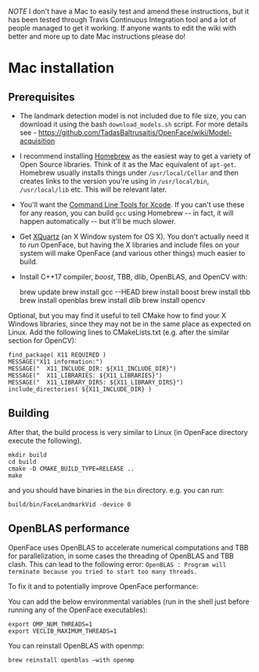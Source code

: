 *NOTE* I don't have a Mac to easily test and amend these instructions, but it has been tested through Travis Continuous Integration tool and a lot of people managed to get it working. If anyone wants to edit the wiki with better and more up to date Mac instructions please do!

# Mac installation

## Prerequisites

* The landmark detection model is not included due to file size, you can download it using the bash `download_models.sh` script. For more details see - https://github.com/TadasBaltrusaitis/OpenFace/wiki/Model-acquisition

* I recommend installing [Homebrew](http://brew.sh) as the easiest way to get a variety of Open Source libraries.  Think of it as the Mac equivalent of `apt-get`.  Homebrew usually installs things under `/usr/local/Cellar` and then creates links to the version you're using in `/usr/local/bin`, `/usr/local/lib` etc.  This will be relevant later.

* You'll want the [Command Line Tools for Xcode](https://developer.apple.com/downloads/). If you can't use these for any reason, you can build `gcc` using Homebrew -- in fact, it will happen automatically -- but it'll be much slower.

* Get [XQuartz](https://www.xquartz.org) (an X Window system for OS X).  You don't actually need it to *run* OpenFace, but having the X libraries and include files on your system will make OpenFace (and various other things) much easier to build.

* Install C++17 compiler, *boost*, TBB, dlib, OpenBLAS, and OpenCV with:

    brew update
    brew install gcc --HEAD
    brew install boost
    brew install tbb
    brew install openblas
    brew install dlib
    brew install opencv

Optional, but you may find it useful to tell CMake how to find your X Windows libraries, since they may not be in the same place as expected on Linux.  Add the following lines to CMakeLists.txt (e.g. after the similar section for OpenCV):

    find_package( X11 REQUIRED )
    MESSAGE("X11 information:")
    MESSAGE("  X11_INCLUDE_DIR: ${X11_INCLUDE_DIR}")
    MESSAGE("  X11_LIBRARIES: ${X11_LIBRARIES}")
    MESSAGE("  X11_LIBRARY_DIRS: ${X11_LIBRARY_DIRS}")
    include_directories( ${X11_INCLUDE_DIR} )

## Building

After that, the build process is very similar to Linux (in OpenFace directory execute the following).

    mkdir build
    cd build
    cmake -D CMAKE_BUILD_TYPE=RELEASE ..  
    make

and you should have binaries in the `bin` directory. e.g. you can run:

    build/bin/FaceLandmarkVid -device 0

## OpenBLAS performance

OpenFace uses OpenBLAS to accelerate numerical computations and TBB for parallelization, in some cases the threading of OpenBLAS and TBB clash. This can lead to the following error:
`OpenBLAS : Program will terminate because you tried to start too many threads.`

To fix it and to potentially improve OpenFace performance:

You can add the below environmental variables (run in the shell just before running any of the OpenFace executables):

    export OMP_NUM_THREADS=1
    export VECLIB_MAXIMUM_THREADS=1

You can reinstall OpenBLAS with openmp:

    brew reinstall openblas —with openmp